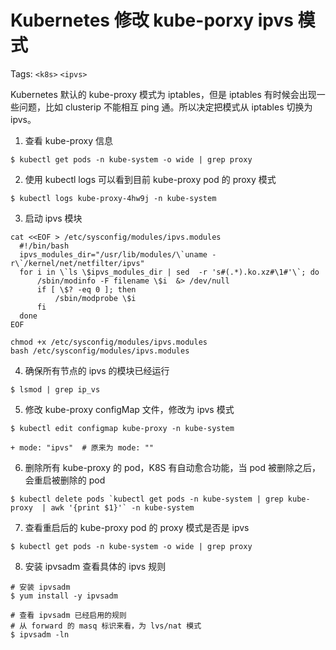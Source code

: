 # Kubernetes 修改 kube-porxy ipvs 模式

Tags: `<k8s>` `<ipvs>`

Kubernetes 默认的 kube-proxy 模式为 iptables，但是 iptables 有时候会出现一些问题，比如 clusterip 不能相互 ping 通。所以决定把模式从 iptables 切换为 ipvs。

1. 查看 kube-proxy 信息
```shell
$ kubectl get pods -n kube-system -o wide | grep proxy
```

2. 使用 kubectl logs 可以看到目前 kube-proxy pod 的 proxy 模式
```shell
$ kubectl logs kube-proxy-4hw9j -n kube-system
```

3. 启动 ipvs 模块
```shell
cat <<EOF > /etc/sysconfig/modules/ipvs.modules 
  #!/bin/bash
  ipvs_modules_dir="/usr/lib/modules/\`uname -r\`/kernel/net/netfilter/ipvs"
  for i in \`ls \$ipvs_modules_dir | sed  -r 's#(.*).ko.xz#\1#'\`; do
      /sbin/modinfo -F filename \$i  &> /dev/null
      if [ \$? -eq 0 ]; then
          /sbin/modprobe \$i
      fi
  done
EOF

chmod +x /etc/sysconfig/modules/ipvs.modules 
bash /etc/sysconfig/modules/ipvs.modules
```

4. 确保所有节点的 ipvs 的模块已经运行
```shell
$ lsmod | grep ip_vs
```

5. 修改 kube-proxy configMap 文件，修改为 ipvs 模式
```shell
$ kubectl edit configmap kube-proxy -n kube-system

+ mode: "ipvs"  # 原来为 mode: ""
```

6. 删除所有 kube-proxy 的 pod，K8S 有自动愈合功能，当 pod 被删除之后，会重启被删除的 pod
```shell
$ kubectl delete pods `kubectl get pods -n kube-system | grep kube-proxy  | awk '{print $1}'` -n kube-system 
```

7. 查看重启后的 kube-proxy pod 的 proxy 模式是否是 ipvs
```shell
$ kubectl get pods -n kube-system -o wide | grep proxy
```

8. 安装 ipvsadm 查看具体的 ipvs 规则
```shell
# 安装 ipvsadm
$ yum install -y ipvsadm

# 查看 ipvsadm 已经启用的规则
# 从 forward 的 masq 标识来看，为 lvs/nat 模式
$ ipvsadm -ln
```

